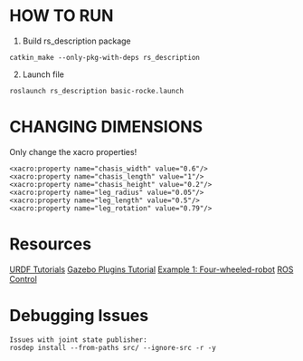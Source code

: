 # HOW TO RUN
1. Build rs_description package
```
catkin_make --only-pkg-with-deps rs_description
```
2. Launch file
```
roslaunch rs_description basic-rocke.launch 
```

# CHANGING DIMENSIONS
Only change the xacro properties! 
```
<xacro:property name="chasis_width" value="0.6"/>
<xacro:property name="chasis_length" value="1"/>
<xacro:property name="chasis_height" value="0.2"/>
<xacro:property name="leg_radius" value="0.05"/>
<xacro:property name="leg_length" value="0.5"/>
<xacro:property name="leg_rotation" value="0.79"/>
```

# Resources
[URDF Tutorials](http://wiki.ros.org/urdf/Tutorials)
[Gazebo Plugins Tutorial](https://classic.gazebosim.org/tutorials?tut=ros_gzplugins#Tutorial:UsingGazebopluginswithROS)
[Example 1: Four-wheeled-robot](https://github.com/harshmittal2210/Robotics_ws/tree/main/src/atom)
[ROS Control](https://classic.gazebosim.org/tutorials?tut=ros_control&cat=connect_ros)

# Debugging Issues 
```
Issues with joint state publisher: 
rosdep install --from-paths src/ --ignore-src -r -y
```

